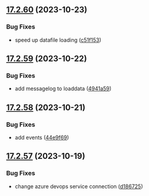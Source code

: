 ## [17.2.60](https://github.com/phandcock/GrampsView/compare/v17.2.59...v17.2.60) (2023-10-23)


### Bug Fixes

* speed up datafile loading ([c51f153](https://github.com/phandcock/GrampsView/commit/c51f1539c6748b46726f97b75c0885f0da703e26))



## [17.2.59](https://github.com/phandcock/GrampsView/compare/v17.2.58...v17.2.59) (2023-10-22)


### Bug Fixes

* add messagelog to loaddata ([4941a59](https://github.com/phandcock/GrampsView/commit/4941a5934438f821cd6230d3260e277e07179ee9))



## [17.2.58](https://github.com/phandcock/GrampsView/compare/v17.2.57...v17.2.58) (2023-10-21)


### Bug Fixes

* add events ([44e9f69](https://github.com/phandcock/GrampsView/commit/44e9f69a149f352f17fadcc0ae411a2b6a0beb87))



## [17.2.57](https://github.com/phandcock/GrampsView/compare/v17.2.56...v17.2.57) (2023-10-19)


### Bug Fixes

* change azure devops service connection ([d186725](https://github.com/phandcock/GrampsView/commit/d186725b8d7e9a096a68cb8f88849c05edc362fa))



